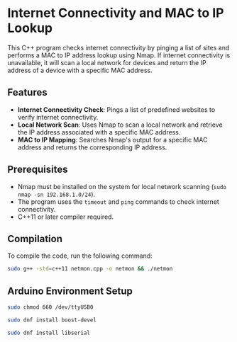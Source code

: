 # Internet Connectivity and MAC to IP Lookup

This C++ program checks internet connectivity by pinging a list of sites and performs a MAC to IP address lookup using Nmap. If internet connectivity is unavailable, it will scan a local network for devices and return the IP address of a device with a specific MAC address.

## Features

- **Internet Connectivity Check**: Pings a list of predefined websites to verify internet connectivity.
- **Local Network Scan**: Uses Nmap to scan a local network and retrieve the IP address associated with a specific MAC address.
- **MAC to IP Mapping**: Searches Nmap's output for a specific MAC address and returns the corresponding IP address.

## Prerequisites

- Nmap must be installed on the system for local network scanning (`sudo nmap -sn 192.168.1.0/24`).
- The program uses the `timeout` and `ping` commands to check internet connectivity.
- C++11 or later compiler required.

## Compilation

To compile the code, run the following command:

```bash
sudo g++ -std=c++11 netmon.cpp -o netmon && ./netmon
```


## Arduino Environment Setup

```bash 
sudo chmod 660 /dev/ttyUSB0
```
```bash 
sudo dnf install boost-devel
```
```bash 
sudo dnf install libserial
```

